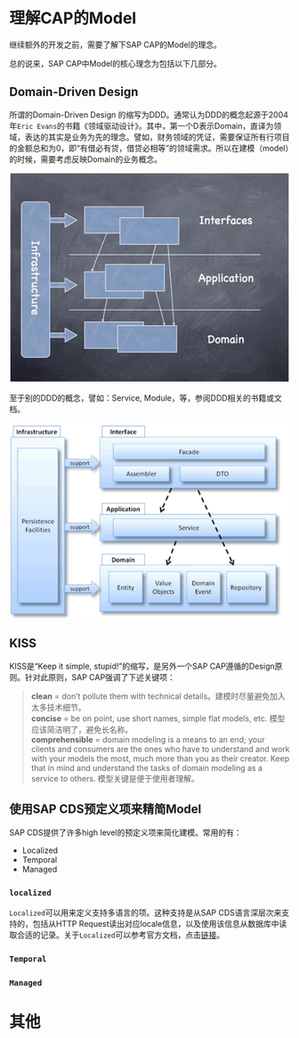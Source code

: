 # 理解CAP的Model

继续额外的开发之前，需要了解下SAP CAP的Model的理念。

总的说来，SAP CAP中Model的核心理念为包括以下几部分。

## Domain-Driven Design

所谓的Domain-Driven Design 的缩写为DDD。通常认为DDD的概念起源于2004年`Eric Evans`的书籍《领域驱动设计》。其中，第一个D表示Domain，直译为领域，表达的其实是业务为先的理念。譬如，财务领域的凭证，需要保证所有行项目的金额总和为0，即“有借必有贷，借贷必相等”的领域需求。所以在建模（model）的时候，需要考虑反映Domain的业务概念。

![DDD1](./img/007.png)

至于别的DDD的概念，譬如：Service, Module，等，参阅DDD相关的书籍或文档。

![DDD2](./img/008.png)


## KISS

KISS是“Keep it simple, stupid!”的缩写，是另外一个SAP CAP遵循的Design原则。针对此原则，SAP CAP强调了下述关键项：

> **clean** = don’t pollute them with technical details。建模时尽量避免加入太多技术细节。    
> **concise** = be on point, use short names, simple flat models, etc. 模型应该简洁明了，避免长名称。   
> **comprehensible** = domain modeling is a means to an end; your clients and consumers are the ones who have to understand and work with your models the most, much more than you as their creator. Keep that in mind and understand the tasks of domain modeling as a service to others. 模型关键是便于使用者理解。


## 使用SAP CDS预定义项来精简Model

SAP CDS提供了许多high level的预定义项来简化建模。常用的有：
- Localized
- Temporal
- Managed

### `localized`

`Localized`可以用来定义支持多语言的项。这种支持是从SAP CDS语言深层次来支持的，包括从HTTP Request读出对应locale信息，以及使用该信息从数据库中读取合适的记录。关于`Localized`可以参考官方文档，点击[链接](https://cap.cloud.sap/docs/guides/localized-data)。

### `Temporal`


### `Managed`


# 其他
